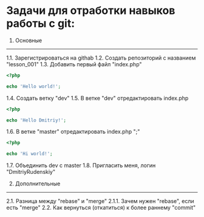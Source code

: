 Задачи для отработки навыков работы с git:
===

1. Основные
---
1.1. Зарегистрироваться на githab
1.2. Создать репозиторий с названием "lesson_001"
1.3. Добавить первый файл "index.php"
```php
<?php

echo 'Hello world!';
```
1.4. Создать ветку "dev"
1.5. В ветке "dev" отредактировать index.php
```php
<?php

echo 'Hello Dmitriy!';
```
1.6. В ветке "master" отредактировать index.php ";"
```php
<?php

echo 'Hi world!';
```
1.7. Объединить dev с master
1.8. Пригласить меня, логин "DmitriyRudenskiy"

2. Дополнительные
---
2.1. Разница между "rebase" и "merge"
2.1.1. Зачем нужен "rebase", если есть "merge"
2.2. Как вернуться (откатиться) к более раннему "commit"